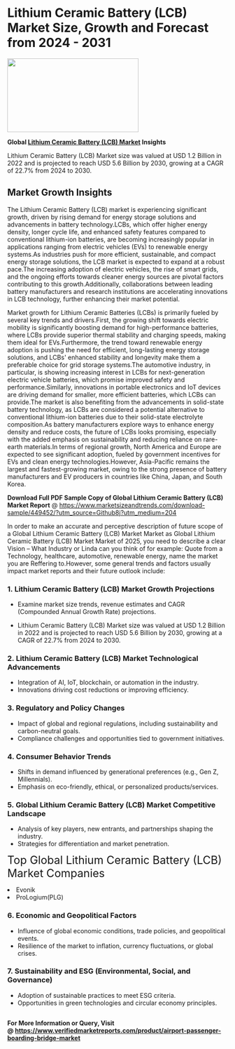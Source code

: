 <H1>Lithium Ceramic Battery (LCB) Market Size, Growth and Forecast from 2024 - 2031</H1><img class="aligncenter size-medium wp-image-584254" src="https://thirdeyenews.in/wp-content/uploads/2024/09/Global-Market-Research-300x168.jpeg" alt="" width="300" height="168" /><p><strong>Global&nbsp;<a href="https://www.marketsizeandtrends.com/download-sample/449452/?utm_source=Github8j?utm_medium=204">Lithium Ceramic Battery (LCB) Market</a> Insights</strong></p><p>Lithium Ceramic Battery (LCB) Market size was valued at USD 1.2 Billion in 2022 and is projected to reach USD 5.6 Billion by 2030, growing at a CAGR of 22.7% from 2024 to 2030.</p><p><h2>Market Growth Insights</h2> <p>The Lithium Ceramic Battery (LCB) market is experiencing significant growth, driven by rising demand for energy storage solutions and advancements in battery technology.LCBs, which offer higher energy density, longer cycle life, and enhanced safety features compared to conventional lithium-ion batteries, are becoming increasingly popular in applications ranging from electric vehicles (EVs) to renewable energy systems.As industries push for more efficient, sustainable, and compact energy storage solutions, the LCB market is expected to expand at a robust pace.The increasing adoption of electric vehicles, the rise of smart grids, and the ongoing efforts towards cleaner energy sources are pivotal factors contributing to this growth.Additionally, collaborations between leading battery manufacturers and research institutions are accelerating innovations in LCB technology, further enhancing their market potential.</p> <p>Market growth for Lithium Ceramic Batteries (LCBs) is primarily fueled by several key trends and drivers.First, the growing shift towards electric mobility is significantly boosting demand for high-performance batteries, where LCBs provide superior thermal stability and charging speeds, making them ideal for EVs.Furthermore, the trend toward renewable energy adoption is pushing the need for efficient, long-lasting energy storage solutions, and LCBs' enhanced stability and longevity make them a preferable choice for grid storage systems.The automotive industry, in particular, is showing increasing interest in LCBs for next-generation electric vehicle batteries, which promise improved safety and performance.Similarly, innovations in portable electronics and IoT devices are driving demand for smaller, more efficient batteries, which LCBs can provide.The market is also benefiting from the advancements in solid-state battery technology, as LCBs are considered a potential alternative to conventional lithium-ion batteries due to their solid-state electrolyte composition.As battery manufacturers explore ways to enhance energy density and reduce costs, the future of LCBs looks promising, especially with the added emphasis on sustainability and reducing reliance on rare-earth materials.In terms of regional growth, North America and Europe are expected to see significant adoption, fueled by government incentives for EVs and clean energy technologies.However, Asia-Pacific remains the largest and fastest-growing market, owing to the strong presence of battery manufacturers and EV producers in countries like China, Japan, and South Korea.</p> <p><span class=""><strong>Download Full PDF Sample Copy of Global Lithium Ceramic Battery (LCB) Market Report</strong> @ <a href="https://www.marketsizeandtrends.com/download-sample/449452/?utm_source=Github8j?utm_medium=204" target="_blank">https://www.marketsizeandtrends.com/download-sample/449452/?utm_source=Github8j?utm_medium=204</a></span></p><p>In order to make an accurate and perceptive description of future scope of a Global&nbsp;Lithium Ceramic Battery (LCB) Market Market as Global&nbsp;Lithium Ceramic Battery (LCB) Market Market of 2025, you need to describe a clear Vision &ndash; What Industry or Linda can you think of for example: Quote from a Technology, healthcare, automotive, renewable energy, name the market you are Reffering to.However, some general trends and factors usually impact market reports and their future outlook include:</p><h3>1.&nbsp;<strong>Lithium Ceramic Battery (LCB) Market Growth Projections</strong></h3><ul><li>Examine market size trends, revenue estimates and CAGR (Compounded Annual Growth Rate) projections.</li><li><p>Lithium Ceramic Battery (LCB) Market size was valued at USD 1.2 Billion in 2022 and is projected to reach USD 5.6 Billion by 2030, growing at a CAGR of 22.7% from 2024 to 2030.</p></li></ul><h3>2.&nbsp;<strong>Lithium Ceramic Battery (LCB) Market Technological Advancements</strong></h3><ul><li>Integration of AI, IoT, blockchain, or automation in the industry.</li><li>Innovations driving cost reductions or improving efficiency.</li></ul><h3>3.&nbsp;<strong>Regulatory and Policy Changes</strong></h3><ul><li>Impact of global and regional regulations, including sustainability and carbon-neutral goals.</li><li>Compliance challenges and opportunities tied to government initiatives.</li></ul><h3>4.&nbsp;<strong>Consumer Behavior Trends</strong></h3><ul><li>Shifts in demand influenced by generational preferences (e.g., Gen Z, Millennials).</li><li>Emphasis on eco-friendly, ethical, or personalized products/services.</li></ul><h3>5.&nbsp;<strong>Global Lithium Ceramic Battery (LCB) Market Competitive Landscape</strong></h3><ul><li>Analysis of key players, new entrants, and partnerships shaping the industry.</li><li>Strategies for differentiation and market penetration.</li></ul><p data-pm-slice="1 1 []"><span style="color: inherit; font-family: inherit; font-size: 25px;">Top Global Lithium Ceramic Battery (LCB) Market Companies</span></p><div class="" data-test-id=""><p><li>Evonik</li><li> ProLogium(PLG)</li></p></div><h3>6.&nbsp;<strong>Economic and Geopolitical Factors</strong></h3><ul><li>Influence of global economic conditions, trade policies, and geopolitical events.</li><li>Resilience of the market to inflation, currency fluctuations, or global crises.</li></ul><h3>7.&nbsp;<strong>Sustainability and ESG (Environmental, Social, and Governance)</strong></h3><ul><li>Adoption of sustainable practices to meet ESG criteria.</li><li>Opportunities in green technologies and circular economy principles.</li></ul><h2><strong style="font-size: 14px;">For More Information or Query, Visit @&nbsp;</strong><a style="background-color: #ffffff; font-size: 14px;" href="https://www.marketsizeandtrends.com/report/lithium-ceramic-battery-lcb-market/" target="_blank">https://www.verifiedmarketreports.com/product/airport-passenger-boarding-bridge-market</a></h2>